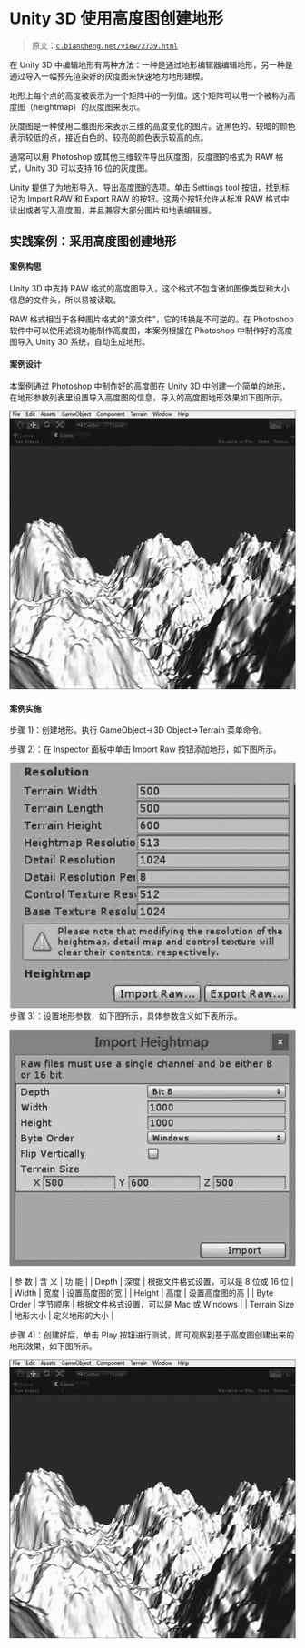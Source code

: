 # Unity 3D 使用高度图创建地形

> 原文：[`c.biancheng.net/view/2739.html`](http://c.biancheng.net/view/2739.html)

在 Unity 3D 中编辑地形有两种方法：一种是通过地形编辑器编辑地形，另一种是通过导入一幅预先渲染好的灰度图来快速地为地形建模。

地形上每个点的高度被表示为一个矩阵中的一列值。这个矩阵可以用一个被称为高度图（heightmap）的灰度图来表示。

灰度图是一种使用二维图形来表示三维的高度变化的图片。近黑色的、较暗的颜色表示较低的点，接近白色的、较亮的颜色表示较高的点。

通常可以用 Photoshop 或其他三维软件导出灰度图，灰度图的格式为 RAW 格式，Unity 3D 可以支持 16 位的灰度图。

Unity 提供了为地形导入、导出高度图的选项。单击 Settings tool 按钮，找到标记为 Import RAW 和 Export RAW 的按钮。这两个按钮允许从标准 RAW 格式中读出或者写入高度图，并且兼容大部分图片和地表编辑器。

## 实践案例：采用高度图创建地形

#### 案例构思

Unity 3D 中支持 RAW 格式的高度图导入，这个格式不包含诸如图像类型和大小信息的文件头，所以易被读取。

RAW 格式相当于各种图片格式的“源文件”，它的转换是不可逆的。在 Photoshop 软件中可以使用滤镜功能制作高度图，本案例根据在 Photoshop 中制作好的高度图导入 Unity 3D 系统，自动生成地形。

#### 案例设计

本案例通过 Photoshop 中制作好的高度图在 Unity 3D 中创建一个简单的地形，在地形参数列表里设置导入高度图的信息，导入的高度图地形效果如下图所示。

![基于高度图创建地形](img/353d29fa2d4061f0b3051aa0e3a91563.png)

#### 案例实施

步骤 1)：创建地形。执行 GameObject→3D Object→Terrain 菜单命令。

步骤 2)：在 Inspector 面板中单击 Import Raw 按钮添加地形，如下图所示。

![地形高度图导入](img/3102424b01e09bd1855c1ed46fc705a0.png)
步骤 3)：设置地形参数，如下图所示，具体参数含义如下表所示。

![设置导入灰度图信息](img/702e60570306bb4e3f64bc4ae9a87879.png)

| 参 数 | 含 义 | 功 能 |
| Depth | 深度 | 根据文件格式设置，可以是 8 位或 16 位 |
| Width | 宽度 | 设置高度图的宽 |
| Height | 高度 | 设置高度图的高 |
| Byte Order | 字节顺序 | 根据文件格式设置，可以是 Mac 或 Windows |
| Terrain Size | 地形大小 | 定义地形的大小 |

步骤 4)：创建好后，单击 Play 按钮进行测试，即可观察到基于高度图创建出来的地形效果，如下图所示。

![基于高度图创建地形](img/353d29fa2d4061f0b3051aa0e3a91563.png)